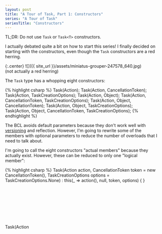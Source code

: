 ```yaml
---
layout: post
title: "A Tour of Task, Part 1: Constructors"
series: "A Tour of Task"
seriesTitle: "Constructors"
---
```

TL;DR: Do not use `Task` or `Task<T>` constructors.

I actually debated quite a bit on how to start this series! I finally decided on starting with the constructors, even though the `Task` constructors are a red herring.

{:.center}
![]({{ site_url }}/assets/miniatus-grouper-247578_640.jpg)  
(not actually a red herring)

The `Task` type has a whopping eight constructors:

{% highlight csharp %}
Task(Action);
Task(Action, CancellationToken);
Task(Action, TaskCreationOptions);
Task(Action<Object>, Object);
Task(Action, CancellationToken, TaskCreationOptions);
Task(Action<Object>, Object, CancellationToken);
Task(Action<Object>, Object, TaskCreationOptions);
Task(Action<Object>, Object, CancellationToken, TaskCreationOptions);
{% endhighlight %}

The BCL avoids default parameters because they don't work well with [versioning](http://haacked.com/archive/2010/08/10/versioning-issues-with-optional-arguments.aspx/) and reflection. However, I'm going to rewrite some of the members with optional parameters to reduce the number of overloads that I need to talk about.

I'm going to call the eight constructors "actual members" because they actually exist. However, these can be reduced to only one "logical member":

{% highlight csharp %}
Task(Action action, CancellationToken token = new CancellationToken(), TaskCreationOptions options = TaskCreationOptions.None)
    : this(_ => action(), null, token, options) { }
Task(Action<Object>, Object, CancellationToken = new CancellationToken(), TaskCreationOptions = TaskCreationOptions.None);
{% endhighlight %}

Similarly, the `Task<T>` type has eight actual constructors:

{% highlight csharp %}
Task<TResult>(Func<TResult>);
Task<TResult>(Func<TResult>, CancellationToken);
Task<TResult>(Func<TResult>, TaskCreationOptions);
Task<TResult>(Func<Object, TResult>, Object);
Task<TResult>(Func<TResult>, CancellationToken, TaskCreationOptions);
Task<TResult>(Func<Object, TResult>, Object, CancellationToken);
Task<TResult>(Func<Object, TResult>, Object, TaskCreationOptions);
Task<TResult>(Func<Object, TResult>, Object, CancellationToken, TaskCreationOptions);
{% endhighlight %}

Which simplify down to a single logical constructor:

{% highlight csharp %}
Task<TResult>(Func<TResult> action, CancellationToken token = new CancellationToken(), TaskCreationOptions options = TaskCreationOptions.None)
    : base(_ => action(), null, token, options) { }
Task<TResult>(Func<Object, TResult>, Object, CancellationToken, TaskCreationOptions);
{% endhighlight %}

So, we have 16 actual constructors and two logical constructors.

## What For?

The use case for the task constructors is extremely small.

Remember that there are two kinds of tasks: Promise Tasks and Delegate Tasks. The task constructors _cannot_ create Promise Tasks; they only create Delegate Tasks.

Task constructors should not be used with `async`, and they should only rarely be used with parallel programming.

Parallel programming can be split into two types: [data](http://msdn.microsoft.com/en-us/library/ff963552.aspx) [parallelism](http://msdn.microsoft.com/en-us/library/ff963547.aspx) and task parallelism, with the majority of parallel situations calling for data parallelism. Task parallelism can be further split into two types: [static task parallelism](http://msdn.microsoft.com/en-us/library/ff963549.aspx) (where the number of work items is known at the beginning of the parallel processing) and [dynamic task parallelism](http://msdn.microsoft.com/en-us/library/ff963551.aspx) (where the number of work items changes while they are being processed). The [Parallel class](http://msdn.microsoft.com/en-us/library/vstudio/system.threading.tasks.parallel) and [PLINQ](http://msdn.microsoft.com/en-us/library/dd460688(v=vs.110).aspx) types in the [Task Parallel Library](http://msdn.microsoft.com/en-us/library/dd460693(v=vs.110).aspx) provide higher-level constructs for dealing with data parallelism and static task parallelism. The only reason you should ever create a Delegate Task for parallel code is if you are doing dynamic task parallelism. But even then, you _almost never_ want to use the task constructors! The task constructors create a task that is not ready to run; it has to be scheduled first. This is almost never necessary; in the real world, most tasks should be scheduled immediately. The only reason you'd want to create a task and then _not_ schedule it is if you wanted to allow the caller to determine which thread the task actually runs on. And even in that scenario, I'd recommend using `Func<Task>` instead of returning an unscheduled task.

Let me put that another way: if you are doing dynamic task parallelism and need to construct a task that can run on any thread, and leave that scheduling decision up to another part of the code, and for whatever reason cannot use `Func<Task>` instead, then (and _only_ then) you should use a task constructor. I've written countless asynchronous and parallel applications, and I have **never** been in this situation.

Even shorter version: Do Not Use!

## What Instead?

If you're writing `async` code, the easiest way to create a Promise Task is to use the `async` keyword. If you're wrapping another asynchronous API or event, use `Task.Factory.FromAsync` or `TaskCompletionSource<T>`. If you need to run some CPU-bound code and treat it asynchronously, use `Task.Run`. We'll look at all of these options and more in future posts.

If you're writing parallel code, first try to use [Parallel](http://msdn.microsoft.com/en-us/library/vstudio/system.threading.tasks.parallel) or [PLINQ](http://msdn.microsoft.com/en-us/library/dd460688(v=vs.110).aspx). If you actually are doing dynamic task parallelism, use `Task.Run` or `Task.Factory.StartNew`. We'll consider these options as well in future posts.

## Conclusion

Sorry that the first post just boiled down to "don't use this", but it is what it is. I'll cover all the constructor arguments such as `CancellationToken` later when I cover `Task.Factory.StartNew`.

I think it would be fun to keep a running total of usable members, so here's the results from today's post:

<div class="panel panel-default" markdown="1">

{:.table .table-striped}
|Type|Actual Members|Logical Members|Usable for async|Usable for parallel|
|-
|Task|8|1|0|0|
|Task<T>|8|1|0|0|

</div>
